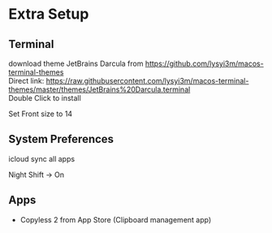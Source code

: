 # Extra Setup

## Terminal
download theme JetBrains Darcula from 
https://github.com/lysyi3m/macos-terminal-themes \
Direct link: https://raw.githubusercontent.com/lysyi3m/macos-terminal-themes/master/themes/JetBrains%20Darcula.terminal \
Double Click to install

Set Front size to 14

## System Preferences
icloud sync all apps

Night Shift -> On

## Apps
- Copyless 2 from App Store (Clipboard management app)

